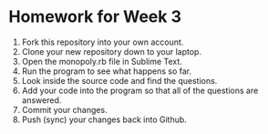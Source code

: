 Homework for Week 3
==============

1. Fork this repository into your own account.
2. Clone your new repository down to your laptop.
3. Open the monopoly.rb file in Sublime Text.
4. Run the program to see what happens so far.
5. Look inside the source code and find the questions.
6. Add your code into the program so that all of the questions are answered.
7. Commit your changes.
8. Push (sync) your changes back into Github.
